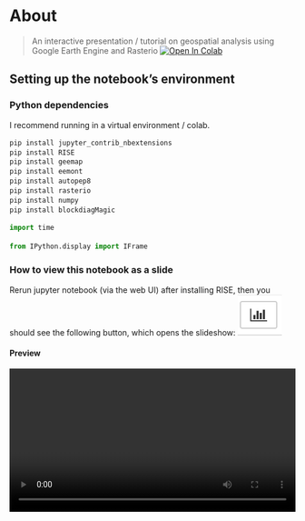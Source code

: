 About
================

<!-- WARNING: THIS FILE WAS AUTOGENERATED! DO NOT EDIT! -->

> An interactive presentation / tutorial on geospatial analysis using
> Google Earth Engine and Rasterio
> <a href="https://colab.research.google.com/github/VehpuS/gee-to-rasterio-tutorial/blob/main/gee-to-rasterio.ipynb" target="_parent"><img src="https://colab.research.google.com/assets/colab-badge.svg" alt="Open In Colab"/></a>

## Setting up the notebook’s environment

### Python dependencies

I recommend running in a virtual environment / colab.

``` bash
pip install jupyter_contrib_nbextensions
pip install RISE
pip install geemap
pip install eemont
pip install autopep8
pip install rasterio
pip install numpy
pip install blockdiagMagic
```

``` python
import time

from IPython.display import IFrame
```

### How to view this notebook as a slide

Rerun jupyter notebook (via the web UI) after installing RISE, then you
should see the following button, which opens the slideshow:
![image.png](index_files/figure-gfm/image.png)

#### Preview

<video alt="Slides Preview" src="presentation-movie.mov" width="100%" autoplay controls />

#### More about slideshows in Jupyter

[How to generate a slideshow from a
notebook](https://towardsdatascience.com/5-slides-for-tips-on-presentation-mode-in-jupyter-notebook-f858b15fff4f#:~:text=The%20first%20step%20is%20to,Slideshow%20option%20and%20continue%20reading.&text=Each%20cell%20in%20the%20Jupyter,in%20the%20upper%2Dright%20corner.)

[Adding Rise to be able to run slideshows from
Jupyter](https://rise.readthedocs.io/en/stable/)

### In Code Diagrams

Diagrams should appear when Jupyter is run after the `blockdiagMagic` is
installed.

#### More about the library

[Github
repo](https://github.com/innovationOUtside/ipython_magic_blockdiag)

#### Example

``` python
#Reset to png output with: %setdiagpng
```

``` python
A -> B -> C;
B -> D;
```

![](index_files/figure-gfm/cell-6-output-1.svg)
